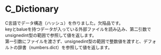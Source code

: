 # C_Dictionary
C言語でデータ構造（ハッシュ）を作りました。欠陥品です。  
keyとbalueを持つデータが入っている外部ファイルを読み込み、第二引数でunsignedint型の範囲で参照して値を返します。  
第一引数にファイルを渡さず、unsignedint型の範囲で整数値を渡すと、デフォルトの辞書（numbers.dict）を参照して値を返します。
